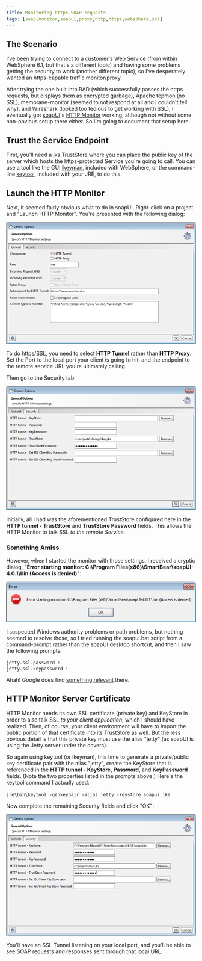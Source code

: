 ```yaml
---
title: Monitoring https SOAP requests
tags: [soap,monitor,soapui,proxy,http,https,websphere,ssl]
---
```

## The Scenario

I've been trying to connect to a customer's Web Service (from within WebSphere 6.1, but that's a different topic) and having some problems getting the security to work (another different topic), so I've desperately wanted an https-capable traffic monitor/proxy.

After trying the one built into RAD (which successfully passes the https requests, but displays them as encrypted garbage), Apache tcpmon (no SSL), membrane-monitor (seemed to not respond at all and I couldn't tell why), and Wireshark (looked too tedious to get working with SSL), I eventually got [soapUI](http://www.soapui.org/)'s [HTTP Monitor](http://www.soapui.org/SOAP-Recording/recording-soap-trafic.html) working, although not without some non-obvious setup there either. So I'm going to document that setup here.

## Trust the Service Endpoint

First, you'll need a jks TrustStore where you can place the public key of the server which hosts the https-protected Service you're going to call. You can use a tool like the GUI [ikeyman](https://www.ibm.com/support/knowledgecenter/SSYKE2_8.0.0/com.ibm.java.security.component.80.doc/security-component/ikeyman.html), included with WebSphere, or the command-line [keytool](http://download.oracle.com/javase/6/docs/technotes/tools/windows/keytool.html), included with your JRE, to do this.

## Launch the HTTP Monitor

Next, it seemed fairly obvious what to do in soapUI. Right-click on a project and "Launch HTTP Monitor". You're presented with the following dialog:

[![image](/assets/soapuitcpmonitor.jpg)](/assets/soapuitcpmonitor.jpg)

To do https/SSL, you need to select **HTTP Tunnel** rather than **HTTP Proxy**. Set the Port to the local port your client is going to hit, and the endpoint to the remote service URL you're ultimately calling.

Then go to the Security tab:

[![image](/assets/soapuitcpmonitor2.jpg)](/assets/soapuitcpmonitor2.jpg)

Initially, all I had was the aforementioned TrustStore configured here in the **HTTP tunnel - TrustStore** and **TrustStore Password** fields. This allows the HTTP Monitor to talk SSL _to the remote Service_.

### Something Amiss

However, when I started the monitor with those settings, I received a cryptic dialog, "**Error starting monitor: C:\Program Files(x86)\SmartBear\soapUI-4.0.1\bin (Access is denied)**":

[![image](/assets/soapuitcpmonitorerror.jpg)](/assets/soapuitcpmonitorerror.jpg)

I suspected Windows authority problems or path problems, but nothing seemed to resolve those, so I tried running the soapui.bat script from a command-prompt rather than the soapUI desktop shortcut, and then I saw the following prompts:

```
jetty.ssl.password :
jetty.ssl.keypassword :
```

Ahah! Google does find [something relevant](https://community.smartbear.com/t5/SoapUI-Open-Source/prompt-for-jetty-ssl-username-and-password-in-stdout-when/m-p/7576) there.

## HTTP Monitor Server Certificate

HTTP Monitor needs its own SSL certificate (private key) and KeyStore in order to also talk SSL _to your client application_, which I should have realized. Then, of course, your client environment will have to import the public portion of that certificate into its TrustStore as well. But the less obvious detail is that this private key must use the alias "jetty" (as soapUI is using the Jetty server under the covers).

So again using keytool (or ikeyman), this time to generate a private/public key certificate pair with the alias "jetty", create the KeyStore that is referenced in the **HTTP tunnel - KeyStore**, **Password**, and **KeyPassword** fields. (Note the two properties listed in the prompts above.) Here's the keytool command I actually used:

`jre\bin\keytool -genkeypair -alias jetty -keystore soapui.jks`

Now complete the remaining Security fields and click "OK":

[![image](/assets/soapuitcpmonitor3.jpg)](/assets/soapuitcpmonitor3.jpg)

You'll have an SSL Tunnel listening on your local port, and you'll be able to see SOAP requests and responses sent through that local URL.
